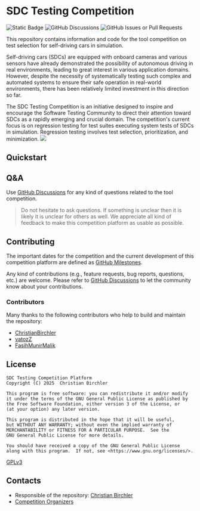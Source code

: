 # SDC Testing Competition
![Static Badge](https://img.shields.io/badge/Python-3.11-blue)
![GitHub Discussions](https://img.shields.io/github/discussions/christianbirchler-org/sdc-testing-competition)
![GitHub Issues or Pull Requests](https://img.shields.io/github/issues/christianbirchler-org/sdc-testing-competition)

This repository contains information and code for the tool competition on test selection for self-driving cars in simulation.

Self-driving cars (SDCs) are equipped with onboard cameras and various sensors have already demonstrated the possibility of autonomous driving in real environments, leading to great interest in various application domains.
However, despite the necessity of systematically testing such complex and automated systems to ensure their safe operation in real-world environments, there has been relatively limited investment in this direction so far.

The SDC Testing Competition is an initiative designed to inspire and encourage the Software Testing Community to direct their attention toward SDCs as a rapidly emerging and crucial domain.
The competition's current focus is on regression testing for test suites executing system tests of SDCs in simulation.
Regression testing involves test selection, prioritization, and minimization.
![](example.png)

## Quickstart

## Q&A
Use [GitHub Discussions](https://github.com/christianbirchler-org/sdc-testing-competition/discussions) for any kind of questions related to the tool competition.

> Do not hesitate to ask questions.
> If something is unclear then it is likely it is unclear for others as well.
> We appreciate all kind of feedback to make this competition platform as usable as possible.


## Contributing
The important dates for the competition and the current development of this competition platform are defined as [GitHub Milestones](https://github.com/christianbirchler-org/sdc-testing-competition/milestones).

Any kind of contributions (e.g., feature requests, bug reports, questions, etc.) are welcome.
Please refer to [GitHub Discussions](https://github.com/christianbirchler-org/sdc-testing-competition/discussions) to let the community know about your contributions.

### Contributors
Many thanks to the following contributors who help to build and maintain the repository:
- [ChristianBirchler](https://github.com/ChristianBirchler)
- [vatozZ](https://github.com/vatozZ)
- [FasihMunirMalik](https://github.com/FasihMunirMalik)

## License
```{text}
SDC Testing Competition Platform
Copyright (C) 2025  Christian Birchler

This program is free software: you can redistribute it and/or modify
it under the terms of the GNU General Public License as published by
the Free Software Foundation, either version 3 of the License, or
(at your option) any later version.

This program is distributed in the hope that it will be useful,
but WITHOUT ANY WARRANTY; without even the implied warranty of
MERCHANTABILITY or FITNESS FOR A PARTICULAR PURPOSE.  See the
GNU General Public License for more details.

You should have received a copy of the GNU General Public License
along with this program.  If not, see <https://www.gnu.org/licenses/>.
```
[GPLv3](LICENSE)

## Contacts
- Responsible of the repository: [Christian Birchler](https://www.christianbirchler.org)
- [Competition Organizers](./competitions/README.md)
